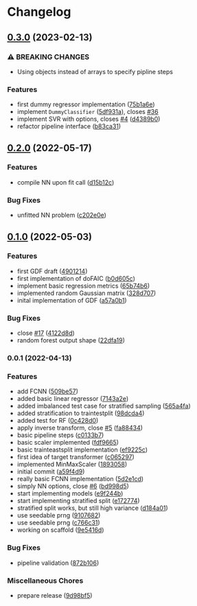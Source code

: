 # Changelog

## [0.3.0](https://github.com/mljs/ml-pipe/compare/v0.2.0...v0.3.0) (2023-02-13)


### ⚠ BREAKING CHANGES

* Using objects instead of arrays to specify pipline steps

### Features

* first dummy regressor implementation ([75b1a6e](https://github.com/mljs/ml-pipe/commit/75b1a6efef741cb7a36386ea9f6977fc92353c4d))
* implement `DummyClassifier` ([5df931a](https://github.com/mljs/ml-pipe/commit/5df931a09fa91c0c3a9d53f3c0602232cd99387b)), closes [#36](https://github.com/mljs/ml-pipe/issues/36)
* implement SVR with options, closes [#4](https://github.com/mljs/ml-pipe/issues/4) ([d4389b0](https://github.com/mljs/ml-pipe/commit/d4389b0014fd0baac1bf71f55ee4d725aeb8b3f2))
* refactor pipeline interface ([b83ca31](https://github.com/mljs/ml-pipe/commit/b83ca313107a13cc3550b82a0256935cc0d2d7e5))

## [0.2.0](https://github.com/mljs/ml-pipe/compare/v0.1.0...v0.2.0) (2022-05-17)


### Features

* compile NN upon fit call ([d15b12c](https://github.com/mljs/ml-pipe/commit/d15b12cc1d6f7007b335caa7ab8acf30ccf621fb))


### Bug Fixes

* unfitted NN problem ([c202e0e](https://github.com/mljs/ml-pipe/commit/c202e0ecda0a8d729f18b8ca6d02ae0ca172bda7))

## [0.1.0](https://github.com/mljs/ml-pipe/compare/v0.0.1...v0.1.0) (2022-05-03)


### Features

* first GDF draft ([4901214](https://github.com/mljs/ml-pipe/commit/490121425189d3c13880b12b92cad965926f0f22))
* first implementation of doFAIC ([b0d605c](https://github.com/mljs/ml-pipe/commit/b0d605c577bbc7047f513610268daea3d41ba82b))
* implement basic regression metrics ([65b74b6](https://github.com/mljs/ml-pipe/commit/65b74b6e57d426ae5d3fdf9516845f404eb15d4c))
* implemented random Gaussian matrix ([328d707](https://github.com/mljs/ml-pipe/commit/328d707e8fb304e29503bbaef1f60d7e629cb757))
* inital implementation of GDF ([a57a0b1](https://github.com/mljs/ml-pipe/commit/a57a0b1b7fafbd4d310eebc41a47ab9e0081ae26))


### Bug Fixes

* close [#17](https://github.com/mljs/ml-pipe/issues/17) ([4122d8d](https://github.com/mljs/ml-pipe/commit/4122d8d62a31fb3ad3462e479e0f40787c968353))
* random forest output shape ([22dfa19](https://github.com/mljs/ml-pipe/commit/22dfa19ae39aa1de3e6fcfdb292223c86987f0d6))

### 0.0.1 (2022-04-13)


### Features

* add FCNN ([509be57](https://github.com/mljs/ml-pipe/commit/509be57626a3d0698281f886be85ec4ccdcbfeda))
* added basic linear regressor ([7143a2e](https://github.com/mljs/ml-pipe/commit/7143a2e85b337aa063034dd6ce895a0648e798ee))
* added imbalanced test case for stratified sampling ([565a4fa](https://github.com/mljs/ml-pipe/commit/565a4fa64a28ffcde7917079f1212e5cdb239753))
* added stratification to traintestplit ([98dcda4](https://github.com/mljs/ml-pipe/commit/98dcda4429b26841f0278ce48e6e6d74d06a47b5))
* added test for RF ([0c428d0](https://github.com/mljs/ml-pipe/commit/0c428d0baa1d469a490aa7aea37a5b9b35f98a88))
* apply inverse transform, close [#5](https://github.com/mljs/ml-pipe/issues/5) ([fa88434](https://github.com/mljs/ml-pipe/commit/fa88434ef8771603aa96bb91f3983bc6604bc359))
* basic pipeline steps ([c0133b7](https://github.com/mljs/ml-pipe/commit/c0133b7ed5bd4f3f793394bacccdde2eab0be8ad))
* basic scaler implemented ([fdf9665](https://github.com/mljs/ml-pipe/commit/fdf96652548bdfead7d9cc32f4ffe0f0b06f7559))
* basic trainteastsplit implementation ([ef9225c](https://github.com/mljs/ml-pipe/commit/ef9225c2f238f5012d8d7ac05ecf1638b8c7883d))
* first idea of target transformer ([c065297](https://github.com/mljs/ml-pipe/commit/c065297c5a2755300ff2deddc7bf9e6e109db580))
* implemented MinMaxScaler ([1893058](https://github.com/mljs/ml-pipe/commit/189305832c878c849761b9897d50db917dc22e61))
* initial commit ([a59f4d9](https://github.com/mljs/ml-pipe/commit/a59f4d95f04fcf73c896c523bc30ef543d257c8f))
* really basic FCNN implementation ([5d2e1cd](https://github.com/mljs/ml-pipe/commit/5d2e1cdbd349878bd40a8f75fc99cc176d1306e7))
* simply NN options, close [#6](https://github.com/mljs/ml-pipe/issues/6) ([bd998d5](https://github.com/mljs/ml-pipe/commit/bd998d53d2bf3db435ec002e3216d4cc9fc511cb))
* start implementing models ([e9f244b](https://github.com/mljs/ml-pipe/commit/e9f244b02ad64e091fd7f33d982a9f12352de9cf))
* start implementing stratified split ([e172774](https://github.com/mljs/ml-pipe/commit/e172774070cb8473b52bc84056e762e76afe546f))
* stratified split works, but still high variance ([d184a01](https://github.com/mljs/ml-pipe/commit/d184a01fb356360a5dc4e8ca4b4f3fb4b9e42d69))
* use seedable prng ([9107682](https://github.com/mljs/ml-pipe/commit/91076822c6144ec7a49351521e17a8a9586b20de))
* use seedable prng ([c766c31](https://github.com/mljs/ml-pipe/commit/c766c3175aaa50fce36c7c72251a4b2bb53ed3c3))
* working on scaffold ([9e5416d](https://github.com/mljs/ml-pipe/commit/9e5416db8e7d1519fabbd43bbc3f5de64b90811a))


### Bug Fixes

* pipeline validation ([872b106](https://github.com/mljs/ml-pipe/commit/872b106448f3f247d247ca8659841892c978d127))


### Miscellaneous Chores

* prepare release ([9d98bf5](https://github.com/mljs/ml-pipe/commit/9d98bf594f81ea6c71bfc9d733cce88ff11513d5))
